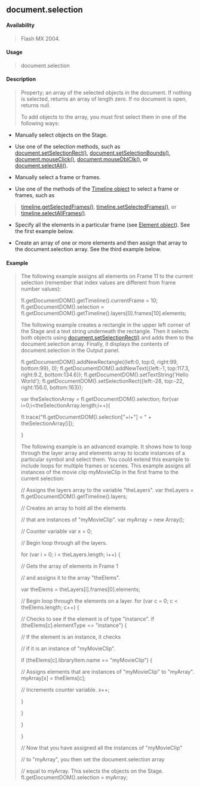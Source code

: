 ## document.selection

#### Availability

> Flash MX 2004.

#### Usage

> document.selection

#### Description

> Property; an array of the selected objects in the document. If nothing is selected, returns an array of length zero. If no document is open, returns null.
>
> To add objects to the array, you must first select them in one of the following ways:

-   Manually select objects on the Stage.

-   Use one of the selection methods, such as [document.setSelectionRect()](#_bookmark305), [document.setSelectionBounds()](#_bookmark303), [document.mouseClick()](#_bookmark238), [document.mouseDblClk()](#_bookmark239), or [document.selectAll()](#_bookmark273).

-   Manually select a frame or frames.

-   Use one of the methods of the [Timeline object](#_bookmark1030) to select a frame or frames, such as

> [timeline.getSelectedFrames()](#_bookmark1059), [timeline.setSelectedFrames()](#_bookmark1083), or [timeline.selectAllFrames()](#_bookmark1078).

-   Specify all the elements in a particular frame (see [Element object](#_bookmark374)). See the first example below.

-   Create an array of one or more elements and then assign that array to the document.selection array. See the third example below.

#### Example

> The following example assigns all elements on Frame 11 to the current selection (remember that index values are different from frame number values):
>
> fl.getDocumentDOM().getTimeline().currentFrame = 10; fl.getDocumentDOM().selection = fl.getDocumentDOM().getTimeline().layers\[0\].frames\[10\].elements;
>
> The following example creates a rectangle in the upper left corner of the Stage and a text string underneath the rectangle. Then it selects both objects using [document.setSelectionRect()](#_bookmark305) and adds them to the document.selection array. Finally, it displays the contents of document.selection in the Output panel.
>
> fl.getDocumentDOM().addNewRectangle({left:0, top:0, right:99, bottom:99}, 0); fl.getDocumentDOM().addNewText({left:-1, top:117.3, right:9.2, bottom:134.6}); fl.getDocumentDOM().setTextString('Hello World'); fl.getDocumentDOM().setSelectionRect({left:-28, top:-22, right:156.0, bottom:163});
>
> var theSelectionArray = fl.getDocumentDOM().selection; for(var i=0;i\<theSelectionArray.length;i++){
>
> fl.trace("fl.getDocumentDOM().selection\["+i+"\] = " + theSelectionArray\[i\]);
>
> }
>
> The following example is an advanced example. It shows how to loop through the layer array and elements array to locate instances of a particular symbol and select them. You could extend this example to include loops for multiple frames or scenes. This example assigns all instances of the movie clip myMovieClip in the first frame to the current selection:
>
> // Assigns the layers array to the variable "theLayers". var theLayers = fl.getDocumentDOM().getTimeline().layers;
>
> // Creates an array to hold all the elements
>
> // that are instances of "myMovieClip". var myArray = new Array();
>
> // Counter variable var x = 0;
>
> // Begin loop through all the layers.
>
> for (var i = 0; i \< theLayers.length; i++) {
>
> // Gets the array of elements in Frame 1
>
> // and assigns it to the array "theElems".
>
> var theElems = theLayers\[i\].frames\[0\].elements;
>
> // Begin loop through the elements on a layer. for (var c = 0; c \< theElems.length; c++) {
>
> // Checks to see if the element is of type "instance". if (theElems\[c\].elementType == "instance") {
>
> // If the element is an instance, it checks
>
> // if it is an instance of "myMovieClip".
>
> if (theElems\[c\].libraryItem.name == "myMovieClip") {
>
> // Assigns elements that are instances of "myMovieClip" to "myArray". myArray\[x\] = theElems\[c\];
>
> // Increments counter variable. x++;
>
> }
>
> }
>
> }
>
> }
>
> // Now that you have assigned all the instances of "myMovieClip"
>
> // to "myArray", you then set the document.selection array
>
> // equal to myArray. This selects the objects on the Stage. fl.getDocumentDOM().selection = myArray;
